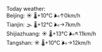 Today weather:  
Beijing: ☀️ 🌡️+10°C 🌬️↑0km/h  
Tianjin: 🌫  🌡️+12°C 🌬️→7km/h  
Shijiazhuang: ☀️ 🌡️+13°C 🌬️↖11km/h  
Tangshan: ☀️ 🌡️+10°C 🌬️→12km/h  
